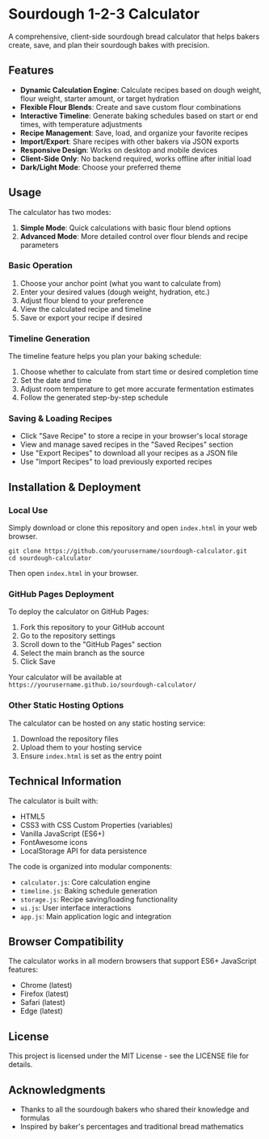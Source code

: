 # Sourdough 1-2-3 Calculator

A comprehensive, client-side sourdough bread calculator that helps bakers create, save, and plan their sourdough bakes with precision.

## Features

- **Dynamic Calculation Engine**: Calculate recipes based on dough weight, flour weight, starter amount, or target hydration
- **Flexible Flour Blends**: Create and save custom flour combinations
- **Interactive Timeline**: Generate baking schedules based on start or end times, with temperature adjustments
- **Recipe Management**: Save, load, and organize your favorite recipes
- **Import/Export**: Share recipes with other bakers via JSON exports
- **Responsive Design**: Works on desktop and mobile devices
- **Client-Side Only**: No backend required, works offline after initial load
- **Dark/Light Mode**: Choose your preferred theme

## Usage

The calculator has two modes:

1. **Simple Mode**: Quick calculations with basic flour blend options
2. **Advanced Mode**: More detailed control over flour blends and recipe parameters

### Basic Operation

1. Choose your anchor point (what you want to calculate from)
2. Enter your desired values (dough weight, hydration, etc.)
3. Adjust flour blend to your preference
4. View the calculated recipe and timeline
5. Save or export your recipe if desired

### Timeline Generation

The timeline feature helps you plan your baking schedule:

1. Choose whether to calculate from start time or desired completion time
2. Set the date and time
3. Adjust room temperature to get more accurate fermentation estimates
4. Follow the generated step-by-step schedule

### Saving & Loading Recipes

- Click "Save Recipe" to store a recipe in your browser's local storage
- View and manage saved recipes in the "Saved Recipes" section
- Use "Export Recipes" to download all your recipes as a JSON file
- Use "Import Recipes" to load previously exported recipes

## Installation & Deployment

### Local Use

Simply download or clone this repository and open `index.html` in your web browser.

```
git clone https://github.com/yourusername/sourdough-calculator.git
cd sourdough-calculator
```

Then open `index.html` in your browser.

### GitHub Pages Deployment

To deploy the calculator on GitHub Pages:

1. Fork this repository to your GitHub account
2. Go to the repository settings
3. Scroll down to the "GitHub Pages" section
4. Select the main branch as the source
5. Click Save

Your calculator will be available at `https://yourusername.github.io/sourdough-calculator/`

### Other Static Hosting Options

The calculator can be hosted on any static hosting service:

1. Download the repository files
2. Upload them to your hosting service
3. Ensure `index.html` is set as the entry point

## Technical Information

The calculator is built with:

- HTML5
- CSS3 with CSS Custom Properties (variables)
- Vanilla JavaScript (ES6+)
- FontAwesome icons
- LocalStorage API for data persistence

The code is organized into modular components:

- `calculator.js`: Core calculation engine
- `timeline.js`: Baking schedule generation
- `storage.js`: Recipe saving/loading functionality
- `ui.js`: User interface interactions
- `app.js`: Main application logic and integration

## Browser Compatibility

The calculator works in all modern browsers that support ES6+ JavaScript features:

- Chrome (latest)
- Firefox (latest)
- Safari (latest)
- Edge (latest)

## License

This project is licensed under the MIT License - see the LICENSE file for details.

## Acknowledgments

- Thanks to all the sourdough bakers who shared their knowledge and formulas
- Inspired by baker's percentages and traditional bread mathematics 